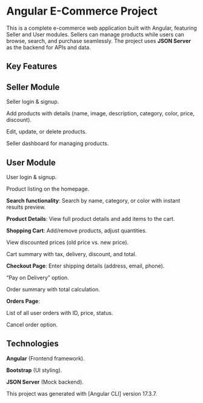 # Angular E-Commerce Project
This is a complete e-commerce web application built with Angular, featuring Seller and User modules. Sellers can manage products while users can browse, search, and purchase seamlessly. The project uses **JSON Server** as the backend for APIs and data.

## Key Features
## Seller Module

Seller login & signup.

Add products with details (name, image, description, category, color, price, discount).

Edit, update, or delete products.

Seller dashboard for managing products.

## User Module
User login & signup.

Product listing on the homepage.

**Search functionality**: Search by name, category, or color with instant results preview.

**Product Details**: View full product details and add items to the cart.

  **Shopping Cart**:
  Add/remove products, adjust quantities.
  
  View discounted prices (old price vs. new price).
  
  Cart summary with tax, delivery, discount, and total.
  
  **Checkout Page**:
  Enter shipping details (address, email, phone).
  
  “Pay on Delivery” option.
  
  Order summary with total calculation.
  
 **Orders Page**:
  
  List of all user orders with ID, price, status.
  
  Cancel order option.
  
## Technologies

**Angular** (Frontend framework).

**Bootstrap** (UI styling).

**JSON Server** (Mock backend).



This project was generated with [Angular CLI] version 17.3.7.
